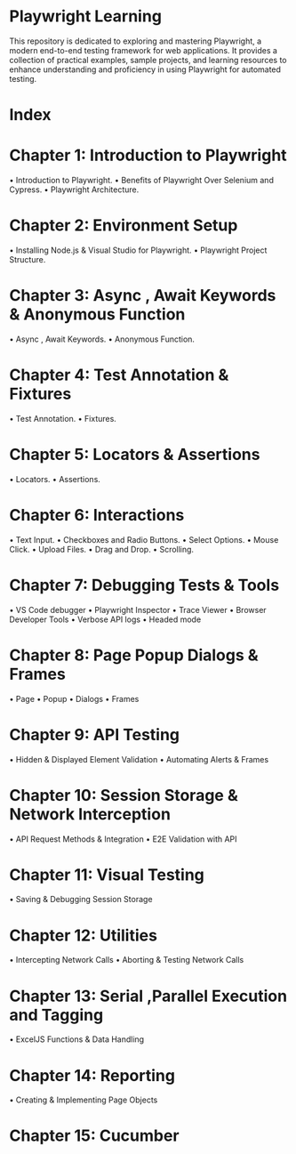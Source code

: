 
# Playwright Learning
This repository is dedicated to exploring and mastering Playwright, a modern end-to-end testing framework for web applications. It provides a collection of practical examples, sample projects, and learning resources to enhance understanding and proficiency in using Playwright for automated testing.

# Index
# Chapter 1: Introduction to Playwright
•	Introduction to Playwright.
•	Benefits of Playwright Over Selenium and Cypress.
•	Playwright Architecture.
# Chapter 2: Environment Setup
•	Installing Node.js & Visual Studio for Playwright.
•	Playwright Project Structure.
# Chapter 3: Async , Await Keywords & Anonymous Function
•	Async , Await Keywords.
•	Anonymous Function.
# Chapter 4: Test Annotation & Fixtures
•	Test Annotation.
•	Fixtures.
# Chapter 5: Locators & Assertions
•   Locators. 
•   Assertions.
# Chapter 6: Interactions
•   Text Input.
•   Checkboxes and Radio Buttons.
•   Select Options.
•   Mouse Click.
•   Upload Files.
•   Drag and Drop.
•   Scrolling.
# Chapter 7: Debugging Tests & Tools 
•	VS Code debugger
•	Playwright Inspector
•	Trace Viewer
•	Browser Developer Tools
•	Verbose API logs
•	Headed mode
# Chapter 8: Page Popup Dialogs & Frames
•	Page
•	Popup
•	Dialogs
•	Frames
# Chapter 9: API Testing
•	Hidden & Displayed Element Validation
•	Automating Alerts & Frames
# Chapter 10: Session Storage & Network Interception
•	API Request Methods & Integration
•	E2E Validation with API
# Chapter 11: Visual Testing
•	Saving & Debugging Session Storage
# Chapter 12: Utilities
•	Intercepting Network Calls
•	Aborting & Testing Network Calls
# Chapter 13: Serial ,Parallel Execution and Tagging
•	ExcelJS Functions & Data Handling
# Chapter 14: Reporting
•	Creating & Implementing Page Objects
# Chapter 15: Cucumber
